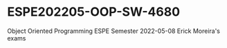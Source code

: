 # ESPE202205-OOP-SW-4680
Object Oriented Programming ESPE Semester 2022-05-08
Erick Moreira's exams 
